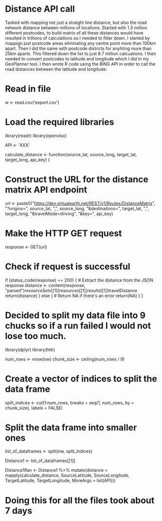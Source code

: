 # Distance API call

Tasked with mapping not just a straight line distance, but also the road network distance between millions of locations. Started with 1.3 million different postcodes, to build matrix of all these distances would have resulted in trillions of calculations so I needed to filter down. I started by mappign just postcode areas eliminating any centre point more than 100km apart. Then I did the same with postcode districts for anyhting more than 25km aparts. This filtered down the list to just 8.7 million calcuations. I then needed to convert postcodes to latitude and longitude which I did in my GeoPlanner tool. I then wrote R code using the BING API in order to call the road distances between the latitude and longitude:

# Read in file
w <- read.csv('export.csv')

# Load the required libraries
library(readr)
library(openxlsx)

API <- 'XXX'


calculate_distance <- function(source_lat, source_long, target_lat, target_long, api_key) {
  # Construct the URL for the distance matrix API endpoint
  url <- paste0("https://dev.virtualearth.net/REST/v1/Routes/DistanceMatrix",
                "?origins=", source_lat, ",", source_long,
                "&destinations=", target_lat, ",", target_long,
                "&travelMode=driving",
                "&key=", api_key)
  
  # Make the HTTP GET request
  response <- GET(url)
  
  # Check if request is successful
  if (status_code(response) == 200) {
    # Extract the distance from the JSON response
    distance <- content(response, "parsed")$resourceSets[[1]]$resources[[1]]$results[[1]]$travelDistance
    return(distance)
  } else {
    # Return NA if there's an error
    return(NA)
  }
}

# Decided to split my data file into 9 chucks so if a run failed I would not lose too much.
library(dplyr)
library(httr)

num_rows <- nrow(nw)
chunk_size <- ceiling(num_rows / 9)

# Create a vector of indices to split the data frame
split_indices <- cut(1:num_rows, breaks = seq(1, num_rows, by = chunk_size), labels = FALSE)

# Split the data frame into smaller ones
list_of_dataframes <- split(nw, split_indices)


Distance1 <- list_of_dataframes[[1]]


Distance1Ran <- Distance1 %>%
  mutate(distance = mapply(calculate_distance, SourceLatitude, SourceLongitude, TargetLatitude, TargetLongitude, MoreArgs = list(API)))

# Doing this for all the files took about 7 days
